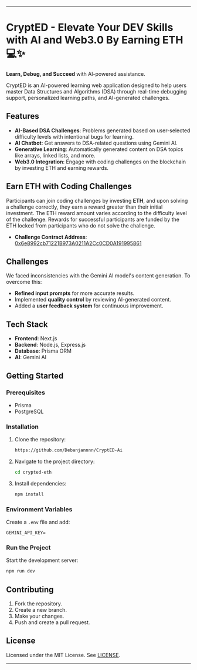 
---

# CryptED - Elevate Your DEV Skills with AI and Web3.0 By Earning ETH 💻✨

**Learn, Debug, and Succeed** with AI-powered assistance.

CryptED is an AI-powered learning web application designed to help users master Data Structures and Algorithms (DSA) through real-time debugging support, personalized learning paths, and AI-generated challenges.

## Features

- **AI-Based DSA Challenges**: Problems generated based on user-selected difficulty levels with intentional bugs for learning.
- **AI Chatbot**: Get answers to DSA-related questions using Gemini AI.
- **Generative Learning**: Automatically generated content on DSA topics like arrays, linked lists, and more.
- **Web3.0 Integration**: Engage with coding challenges on the blockchain by investing ETH and earning rewards.

## Earn ETH with Coding Challenges

Participants can join coding challenges by investing **ETH**, and upon solving a challenge correctly, they earn a reward greater than their initial investment. The ETH reward amount varies according to the difficulty level of the challenge. Rewards for successful participants are funded by the ETH locked from participants who do not solve the challenge.

- **Challenge Contract Address**: [0x6e8992cb71221B973A0211A2Cc0CD0A191995861](https://testnet.etherscan.io/address/0x183315cf20F7d6133a48Bfd251BE2D0734EDAE02)

## Challenges

We faced inconsistencies with the Gemini AI model's content generation. To overcome this:
- **Refined input prompts** for more accurate results.
- Implemented **quality control** by reviewing AI-generated content.
- Added a **user feedback system** for continuous improvement.

## Tech Stack

- **Frontend**: Next.js
- **Backend**: Node.js, Express.js
- **Database**: Prisma ORM
- **AI**: Gemini AI

## Getting Started

### Prerequisites

- Prisma
- PostgreSQL

### Installation

1. Clone the repository:
   ```bash
   https://github.com/Debanjannnn/CryptED-Ai
   ```
2. Navigate to the project directory:
   ```bash
   cd crypted-eth
   ```
3. Install dependencies:
   ```bash
   npm install
   ```

### Environment Variables

Create a `.env` file and add:

```env
GEMINI_API_KEY=
```

### Run the Project

Start the development server:
```bash
npm run dev
```

## Contributing

1. Fork the repository.
2. Create a new branch.
3. Make your changes.
4. Push and create a pull request.

## License

Licensed under the MIT License. See [LICENSE](LICENSE).

---
